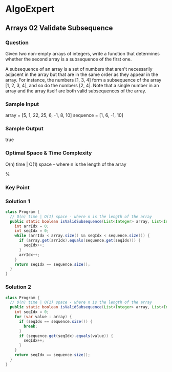 # AlgoExpert

## Arrays 02 Validate Subsequence

### Question

Given two non-empty arrays of integers, write a function that determines whether the second array is a subsequence of the first one.

A subsequence of an array is a set of numbers that aren't necessarily adjacent in the array but that are in the same order as they appear in the array. For instance, the numbers [1, 3, 4] form a subsequence of the array [1, 2, 3, 4], and so do the numbers [2, 4]. Note that a single number in an array and the array itself are both valid subsequences of the array.

### Sample Input

array = [5, 1, 22, 25, 6, -1, 8, 10]
sequence = [1, 6, -1, 10]

### Sample Output

true

### Optimal Space & Time Complexity

O(n) time | O(1) space - where n is the length of the array

%

### Key Point

### Solution 1

```java
class Program {
  // O(n) time | O(1) space - where n is the length of the array
  public static boolean isValidSubsequence(List<Integer> array, List<Integer> sequence) {
    int arrIdx = 0;
    int seqIdx = 0;
    while (arrIdx < array.size() && seqIdx < sequence.size()) {
      if (array.get(arrIdx).equals(sequence.get(seqIdx))) {
        seqIdx++;
      }
      arrIdx++;
    }
    return seqIdx == sequence.size();
  }
}

```

### Solution 2

```java
class Program {
  // O(n) time | O(1) space - where n is the length of the array
  public static boolean isValidSubsequence(List<Integer> array, List<Integer> sequence) {
    int seqIdx = 0;
    for (var value : array) {
      if (seqIdx == sequence.size()) {
        break;
      }
      if (sequence.get(seqIdx).equals(value)) {
        seqIdx++;
      }
    }
    return seqIdx == sequence.size();
  }
}

```
